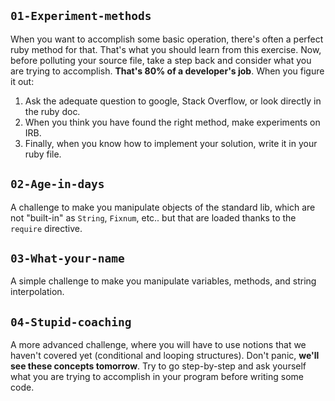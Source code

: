 ## `01-Experiment-methods`

When you want to accomplish some basic operation, there's often a perfect ruby method for that. That's what you should learn from this exercise. Now, before polluting your source file, take a step back and consider what you are trying to accomplish. **That's 80% of a developer's job**. When you figure it out:

1. Ask the adequate question to google, Stack Overflow, or look directly in the ruby doc.
1. When you think you have found the right method, make experiments on IRB.
1. Finally, when you know how to implement your solution, write it in your ruby file.

## `02-Age-in-days`

A challenge to make you manipulate objects of the standard lib, which are not "built-in" as `String`, `Fixnum`, etc.. but that are loaded thanks to the `require` directive.

## `03-What-your-name`

A simple challenge to make you manipulate variables, methods, and string interpolation.

## `04-Stupid-coaching`

A more advanced challenge, where you will have to use notions that we haven't covered yet (conditional and looping structures). Don't panic, **we'll see these concepts tomorrow**. Try to go step-by-step and ask yourself what you are trying to accomplish in your program before writing some code.

